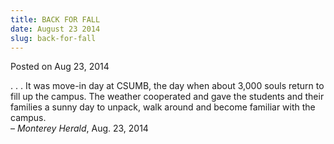 ```yaml
---
title: BACK FOR FALL
date: August 23 2014
slug: back-for-fall
---
```


 



<span class="date">Posted on Aug 23, 2014    </span>
<p>. . . It was move-in day at CSUMB, the day when about 3,000
souls return to fill up the campus. The weather cooperated and gave
the students and their families a sunny day to unpack, walk around
and become familiar with the campus.<br>
&#x2013; <em>Monterey Herald</em>, Aug. 23, 2014</br></p>





 
